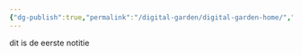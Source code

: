 ```yaml
---
{"dg-publish":true,"permalink":"/digital-garden/digital-garden-home/","tags":["gardenEntry"]}
---
```


dit is de eerste notitie